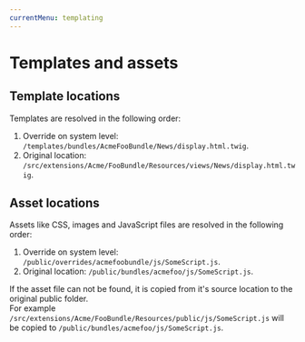 ```yaml
---
currentMenu: templating
---
```

# Templates and assets

## Template locations

Templates are resolved in the following order:

1. Override on system level: `/templates/bundles/AcmeFooBundle/News/display.html.twig`.
2. Original location: `/src/extensions/Acme/FooBundle/Resources/views/News/display.html.twig`.

## Asset locations

Assets like CSS, images and JavaScript files are resolved in the following order:

1. Override on system level: `/public/overrides/acmefoobundle/js/SomeScript.js`.
2. Original location: `/public/bundles/acmefoo/js/SomeScript.js`.

If the asset file can not be found, it is copied from it's source location to the original public folder.  
For example `/src/extensions/Acme/FooBundle/Resources/public/js/SomeScript.js` will be copied to `/public/bundles/acmefoo/js/SomeScript.js`.
